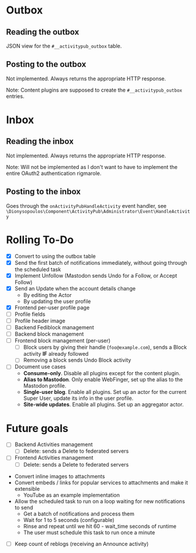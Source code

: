 # Outbox

## Reading the outbox

JSON view for the `#__activitypub_outbox` table.

## Posting to the outbox

Not implemented. Always returns the appropriate HTTP response. 

Note: Content plugins are supposed to create the `#__activitypub_outbox` entries. 

# Inbox

## Reading the inbox

Not implemented. Always returns the appropriate HTTP response.

Note: Will not be implemented as I don't want to have to implement the entire OAuth2 authentication rigmarole.

## Posting to the inbox

Goes through the `onActivityPubHandleActivity` event handler, see `\Dionysopoulos\Component\ActivityPub\Administrator\Event\HandleActivity`

# Rolling To-Do

* [X] Convert to using the outbox table
* [X] Send the first batch of notifications immediately, without going through the scheduled task
* [X] Implement Unfollow (Mastodon sends Undo for a Follow, or Accept Follow)
* [X] Send an Update when the account details change
  * By editing the Actor
  * By updating the user profile
* [X] Frontend per-user profile page
* [ ] Profile fields
* [ ] Profile header image
* [ ] Backend Fediblock management
* [ ] Backend block management
* [ ] Frontend block management (per-user)
  * [ ] Block users by giving their handle (`foo@example.com`), sends a Block activity **IF** already followed
  * [ ] Removing a block sends Undo Block activity
* [ ] Document use cases
  * **Consume-only**. Disable all plugins except for the content plugin.
  * **Alias to Mastodon**. Only enable WebFinger, set up the alias to the Mastodon profile.
  * **Single-user blog**. Enable all plugins. Set up an actor for the current Super User, update its info in the user profile.
  * **Site-wide updates**. Enable all plugins. Set up an aggregator actor.

# Future goals

* [ ] Backend Activities management
  * [ ] Delete: sends a Delete to federated servers
* [ ] Frontend Activities management
  * [ ] Delete: sends a Delete to federated servers
* Convert inline images to attachments
* Convert embeds / links for popular services to attachments and make it extensible
  * YouTube as an example implementation
* Allow the scheduled task to run on a loop waiting for new notifications to send
  * Get a batch of notifications and process them
  * Wait for 1 to 5 seconds (configurable)
  * Rinse and repeat until we hit 60 - wait_time seconds of runtime
  * The user must schedule this task to run once a minute
* [ ] Keep count of reblogs (receiving an Announce activity)
